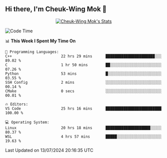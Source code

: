 ## Hi there, I'm Cheuk-Wing Mok 👋

<!--
**mozro0327/mozro0327** is a ✨ _special_ ✨ repository because its `README.md` (this file) appears on your GitHub profile.

Here are some ideas to get you started:

- 🔭 I’m currently working on ...
- 🌱 I’m currently learning ...
- 👯 I’m looking to collaborate on ...
- 🤔 I’m looking for help with ...
- 💬 Ask me about ...
- 📫 How to reach me: ...
- 😄 Pronouns: ...
- ⚡ Fun fact: ...
-->

<p align="center">
  <a href="https://github.com/mozro0327" class="rich-diff-level-one">
    <img src="https://github-readme-stats.vercel.app/api?username=mozro0327&title_color=333&text_color=777" alt="Cheuk-Wing Mok's Stats" >
    <!-- &hide=issues
    <img src="https://github-readme-stats.vercel.app/api?username=mozro0327&hide=issues&title_color=333&text_color=777" alt="Cheuk-Wing Mok's Stats" >
    -->
  </a>
</p>

<!--START_SECTION:waka-->
![Code Time](http://img.shields.io/badge/Code%20Time-2%2C804%20hrs%2020%20mins-blue)

📊 **This Week I Spent My Time On** 

```text
💬 Programming Languages: 
C++                      22 hrs 29 mins      ██████████████████████░░░   89.02 % 
C                        1 hr 50 mins        ██░░░░░░░░░░░░░░░░░░░░░░░   07.26 % 
Python                   53 mins             █░░░░░░░░░░░░░░░░░░░░░░░░   03.55 % 
SSH Config               2 mins              ░░░░░░░░░░░░░░░░░░░░░░░░░   00.14 % 
CMake                    0 secs              ░░░░░░░░░░░░░░░░░░░░░░░░░   00.01 % 

🔥 Editors: 
VS Code                  25 hrs 16 mins      █████████████████████████   100.00 % 

💻 Operating System: 
Linux                    20 hrs 18 mins      ████████████████████░░░░░   80.37 % 
WSL                      4 hrs 57 mins       █████░░░░░░░░░░░░░░░░░░░░   19.63 % 
```


 Last Updated on 13/07/2024 20:16:35 UTC
<!--END_SECTION:waka-->
